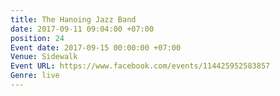 ```yaml
---
title: The Hanoing Jazz Band
date: 2017-09-11 09:04:00 +07:00
position: 24
Event date: 2017-09-15 00:00:00 +07:00
Venue: Sidewalk
Event URL: https://www.facebook.com/events/114425952583857
Genre: live
---
```


